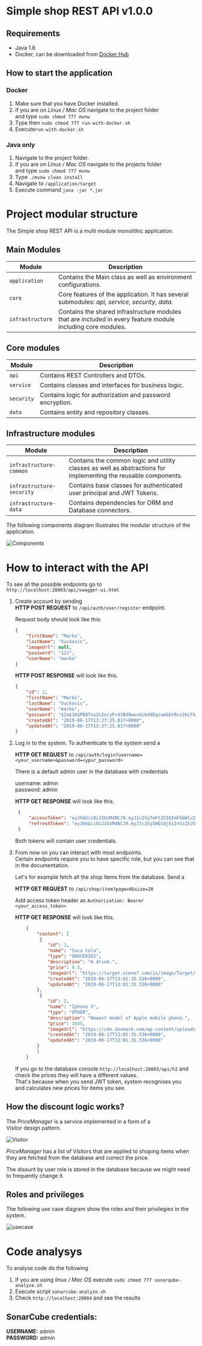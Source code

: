 # Simple shop REST API v1.0.0

## Requirements
* Java 1.8
* Docker, can be downloaded from [Docker Hub](https://hub.docker.com)

## How to start the application

### Docker

1. Make sure that you have Docker installed.
2. if you are on *Linux / Mac OS* navigate to the project folder <br>
    and type `sudo chmod 777 mvnw`
3. Type then `sudo chmod 777 run-with-docker.sh`
4. Execute`run-with-docker.sh`

### Java only

1. Navigate to the project folder.
2. if you are on *Linux / Mac OS* navigate to the projects folder <br>
    and type `sudo chmod 777 mvnw`
3. Type `./mvnw clean install`
4. Navigate to `/application/target`
5. Execute command `java -jar *.jar`

# Project modular structure

The Simple shop REST API is a multi module monolithic application.

## Main Modules

| Module | Description |
|------|--------|
| `application` | Contains the Main class as well as environment configurations. |
| `core` | Core features of the application. It has several submodules: *api, service, security, data*. |
| `infrastructure` | Contains the shared infrastructure modules that are included in every feature module including core modules. |

## Core modules

| Module | Description |
|------|--------|
| `api` | Contains REST Controllers and DTOs. |
| `service` | Contains classes and interfaces for business logic. |
| `security` | Contains logic for authorization and password encryption. |
| `data` | Contains entity and repository classes. |

## Infrastructure modules

| Module | Description |
|------|--------|
| `infrastructure-common` | Contains the common logic and utility classes as well as abstractions for implementing the reusable components. |
| `infrastructure-security` | Contains base classes for authenticated user principal and JWT Tokens. |
| `infrastructure-data` | Contains dependencies for ORM and Database connectors. |

The following components diagram illustrates the modular structure of the <br> application.

![Components](./.gitdoc/img/components.png)

# How to interact with the API

To see all the possible
    endpoints go to <br> `http://localhost:28003/api/swagger-ui.html`


1. Create account by sending <br> 
    **HTTP POST REQUEST** to `/api/auth/user/register` endpoint.
    
    Request body should look like this:

    ```json
    {
        "firstName": "Marko",
        "lastName": "Vuckovic",
        "imageUrl": null,
        "password": "123",
        "userName": "marko"
    }
    ```

    **HTTP POST RESPONSE** will look like this.

    ```json
    {
        "id": 2,
        "firstName": "Marko",
        "lastName": "Vuckovic",
        "userName": "marko",
        "password": "$2a$10$PN8Tnu2LEn/yPrd3Bd9wuuUib49EqzamGbtRvz2kLFk5L34IwewG.",
        "createdAt": "2019-06-17T13:27:25.817+0000",
        "updatedAt": "2019-06-17T13:27:25.817+0000"
    }
    ```

2. Log in to the system. To authenticate
   to the system send a <br>
   
   **HTTP GET REQUEST** to `/api/auth/login?username=<your_username>&password=<ypur_password>`

   There is a default admin user in the database with credentials<br>
   
   username: admin<br>
   password: admin<br>

   **HTTP GET RESPONSE** will look like this.

   ```json
    {
        "accessToken": "eyJhbGciOiJIUzM4NCJ9.eyJ1c2VyTmFtZSI6ImFkbWluIiwidXNlcklkIjoxLCJ1c2VyUm9sZXMiOlsiQURNSU4iXSwiZXhwIjoxNTYwNzgxMTc5fQ.TyaQH3yxs8cqW2_jZ2mV-b_RtUArRIOklf_02nekNco2a-s5apBV41w1M68troAk",
        "refreshToken": "eyJhbGciOiJIUzM4NCJ9.eyJ1c2VySWQiOjEsInVzZXJSb2xlcyI6WyJBRE1JTiJdLCJleHAiOjE1NjA3OTE1Nzl9.9L9Djsns0qdCBnMWusKkOCRp42fbs6b8nu82pQSDGII3kf6g4LbZCNHjLWr_Lp_C"
    }
   ```
    Both tokens will contain user credentials.

3. From now on you can interact with most endpoints. <br> Certain endpoints require you to have specific role, but you can see that <br> in the documentation.

    Let's for example fetch all the shop items from the database.
    Send a 

    **HTTP GET REQUEST** to `/api/shop/item?page=0&size=20`

    Add access token header as `Authorization: Bearer <your_access_token>`

    **HTTP GET RESPONSE** will look like this.

    ```json
        {
            "content": [
             {
                "id": 1,
                "name": "Coca Cola",
                "type": "GROCERIES",
                "description": "A drink.",
                "price": 9.5,
                "imageUrl": "https://target.scene7.com/is/image/Target/GUEST_1d1acfbf-d627-4cee-a1ba-0853508cc4ff?wid=488&hei=488&fmt=pjpeg",
                "createdAt": "2019-06-17T13:01:35.536+0000",
                "updatedAt": "2019-06-17T13:01:35.536+0000"
            },
             {
                "id": 2,
                "name": "Iphone X",
                "type": "OTHER",
                "description": "Newest model of Apple mobile phone.",
                "price": 1045,
                "imageUrl": "https://cdn.dxomark.com/wp-content/uploads/2018/07/apple_iphonex-1024x768.jpg",
                "createdAt": "2019-06-17T13:01:35.536+0000",
                "updatedAt": "2019-06-17T13:01:35.536+0000"
            }
            ]
        }
    ```

    If you go to the database console `http://localhost:28003/api/h2` and <br>
    check the prices they will have a different values. <br>
    That's because when you send JWT token, system recognises you <br>
    and calculates new prices for items you see.

## How the discount logic works?

The *PriceManager* is a service implemented in a form of a <br>
Visitor design pattern. 

![Visitor](./.gitdoc/img/visitor.png)

*PriceManager* has a list of Visitors that are applied to shoping items when they are fetched from the database and correct the price.

The disount by user role is stored in the database because we might
need to frequently change it.

## Roles and privileges

The following use case diagram show the roles and their privilegies in the system.
<br>

![usecase](./.gitdoc/img/usecase.png)

# Code analysys

To analyse code do the following

1. If you are using *linux / Mac OS* execute `sudo chmod 777 sonarqube-analyze.sh`
2. Execute script `sonarcube-analyze.sh`
3. Check `http://localhost:28004` and see the results

## SonarCube credentials:

**USERNAME:** admin<br>
**PASSWORD:** admin
